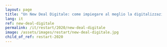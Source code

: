 ```yaml
---
layout: page
title: "Un New Deal Digitale: come impiegare al meglio la digitalizzazione al servizio delle nostre città"
lang: it
ref: new-deal-digitale
permalink: /it/restart/2020/new-deal-digitale
image: /assets/images/restart/new-deal-digitale.jpg
child_of_ref: restart-2020
---
```

